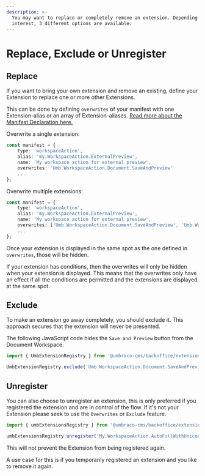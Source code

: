 ```yaml
---
description: >-
  You may want to replace or completely remove an extension. Depending on your
  interest, 3 different options are available.
---
```


# Replace, Exclude or Unregister

## Replace

If you want to bring your own extension and remove an existing,  define your Extension to replace one or more other Extensions.

This can be done by defining `overwrites` of your manifest with one Extension-alias or an array of Extension-aliases. [Read more about the Manifest Declaration here.](extension-manifest.md)

Overwrite a single extension:

```typescript
const manifest = {
    type: 'workspaceAction',
    alias: 'my.WorkspaceAction.ExternalPreview',
    name: 'My workspace action for external preview',
    overwrites: 'Umb.WorkspaceAction.Document.SaveAndPreview'
    ...
};
```

Overwrite multiple extensions:

```typescript
const manifest = {
    type: 'workspaceAction',
    alias: 'my.WorkspaceAction.ExternalPreview',
    name: 'My workspace action for external preview',
    overwrites: ['Umb.WorkspaceAction.Document.SaveAndPreview', 'Umb.WorkspaceAction.Document.Save']
    ...
};
```

Once your extension is displayed in the same spot as the one defined in `overwrites`, those will be hidden.

If your extension has conditions, then the overwrites will only be hidden when your extension is displayed. This means that the overwrites only have an effect if all the conditions are permitted and the extensions are displayed at the same spot.

## Exclude

To make an extension go away completely, you should exclude it. This approach secures that the extension will never be presented.

The following JavaScript code hides the `Save and Preview` button from the Document Workspace.

```typescript
import { UmbExtensionRegistry } from '@umbraco-cms/backoffice/extension-api';

UmbExtensionRegistry.exclude('Umb.WorkspaceAction.Document.SaveAndPreview');
```

## Unregister

You can also choose to unregister an extension, this is only preferred if you registered the extension and are in control of the flow. If it's not your Extension please seek to use the `Overwrites` or `Exclude` feature.

```typescript
import { umbExtensionsRegistry } from '@umbraco-cms/backoffice/extension-registry';

umbExtensionsRegistry.unregister('My.WorkspaceAction.AutoFillWithUnicorns');
```

This will not prevent the Extension from being registered again.

A use case for this is if you temporarily registered an extension and you like to remove it again.
